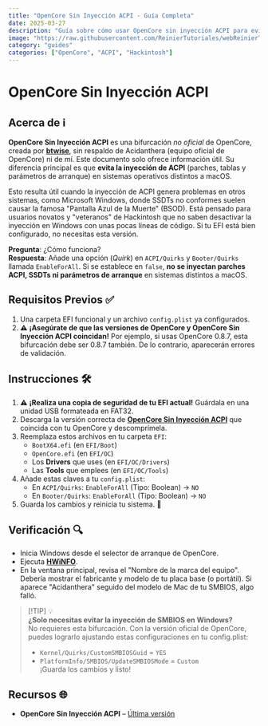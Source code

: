 ```yaml
---
title: "OpenCore Sin Inyección ACPI - Guía Completa"
date: 2025-03-27
description: "Guía sobre cómo usar OpenCore sin inyección ACPI para evitar conflictos con Windows"
image: "https://raw.githubusercontent.com/ReinierTutoriales/webReinierTutoriales/main/assets/img/no-acpi.png"
category: "guides"
categories: ["OpenCore", "ACPI", "Hackintosh"]
---
```


# OpenCore Sin Inyección ACPI
## **Acerca de** ℹ️
**OpenCore Sin Inyección ACPI** es una bifurcación *no oficial* de OpenCore, creada por [**btwise**](https://gitee.com/btwise/OpenCore_NO_ACPI), sin respaldo de Acidanthera (equipo oficial de OpenCore) ni de mí. Este documento solo ofrece información útil. Su diferencia principal es que **evita la inyección de ACPI** (parches, tablas y parámetros de arranque) en sistemas operativos distintos a macOS.

Esto resulta útil cuando la inyección de ACPI genera problemas en otros sistemas, como Microsoft Windows, donde SSDTs no conformes suelen causar la famosa "Pantalla Azul de la Muerte" (BSOD). Está pensado para usuarios novatos y "veteranos" de Hackintosh que no saben desactivar la inyección en Windows con unas pocas líneas de código. Si tu EFI está bien configurado, no necesitas esta versión.

**Pregunta**: ¿Cómo funciona?  
**Respuesta**: Añade una opción (*Quirk*) en `ACPI/Quirks` y `Booter/Quirks` llamada `EnableForAll`. Si se establece en `false`, **no se inyectan parches ACPI, SSDTs ni parámetros de arranque** en sistemas distintos a macOS.

## **Requisitos Previos** ✅
1. Una carpeta EFI funcional y un archivo `config.plist` ya configurados.
2. ⚠️ **¡Asegúrate de que las versiones de OpenCore y OpenCore Sin Inyección ACPI coincidan!** Por ejemplo, si usas OpenCore 0.8.7, esta bifurcación debe ser 0.8.7 también. De lo contrario, aparecerán errores de validación.


## **Instrucciones** 🛠️
1. ⚠️ **¡Realiza una copia de seguridad de tu EFI actual!** Guárdala en una unidad USB formateada en FAT32.
2. Descarga la versión correcta de [**OpenCore Sin Inyección ACPI**](https://github.com/wjz304/OpenCore_NO_ACPI_Build/releases) que coincida con tu OpenCore y descomprímela.
3. Reemplaza estos archivos en tu carpeta `EFI`:
   - `BootX64.efi` (en `EFI/Boot`)
   - `OpenCore.efi` (en `EFI/OC`)
   - Los **Drivers** que uses (en `EFI/OC/Drivers`)
   - Las **Tools** que emplees (en `EFI/OC/Tools`)
4. Añade estas claves a tu `config.plist`:
   - En `ACPI/Quirks`: `EnableForAll` (Tipo: Boolean) → `NO`
   - En `Booter/Quirks`: `EnableForAll` (Tipo: Boolean) → `NO`
5. Guarda los cambios y reinicia tu sistema. 🔄


## **Verificación** 🔍
- Inicia Windows desde el selector de arranque de OpenCore.
- Ejecuta [**HWiNFO**](https://sourceforge.net/projects/hwinfo/).
- En la ventana principal, revisa el "Nombre de la marca del equipo". Debería mostrar el fabricante y modelo de tu placa base (o portátil). Si aparece "Acidanthera" seguido del modelo de Mac de tu SMBIOS, algo falló.


> [!TIP] 💡  
> **¿Solo necesitas evitar la inyección de SMBIOS en Windows?**  
> No requieres esta bifurcación. Con la versión oficial de OpenCore, puedes lograrlo ajustando estas configuraciones en tu config.plist:  
> - `Kernel/Quirks/CustomSMBIOSGuid` = `YES`  
> - `PlatformInfo/SMBIOS/UpdateSMBIOSMode` = `Custom`  
> ¡Guarda los cambios y listo!


## **Recursos** 🌐
- **OpenCore Sin Inyección ACPI** – [Última versión](https://github.com/wjz304/OpenCore_NO_ACPI_Build/releases)
